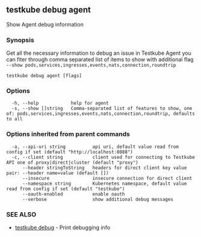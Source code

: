 <head>
  <meta name="docsearch:indexPrefix" content="reference-doc" />
</head>

## testkube debug agent

Show Agent debug information

### Synopsis

Get all the necessary information to debug an issue in Testkube Agent you can fiter through comma separated list of items to show with additional flag `--show pods,services,ingresses,events,nats,connection,roundtrip`

```
testkube debug agent [flags]
```

### Options

```
  -h, --help            help for agent
  -s, --show []string   Comma-separated list of features to show, one of: pods,services,ingresses,events,nats,connection,roundtrip, defaults to all
```

### Options inherited from parent commands

```
  -a, --api-uri string          api uri, default value read from config if set (default "http://localhost:8088")
  -c, --client string           client used for connecting to Testkube API one of proxy|direct|cluster (default "proxy")
      --header stringToString   headers for direct client key value pair: --header name=value (default [])
      --insecure                insecure connection for direct client
      --namespace string        Kubernetes namespace, default value read from config if set (default "testkube")
      --oauth-enabled           enable oauth
      --verbose                 show additional debug messages
```

### SEE ALSO

- [testkube debug](testkube_debug.md) - Print debugging info
